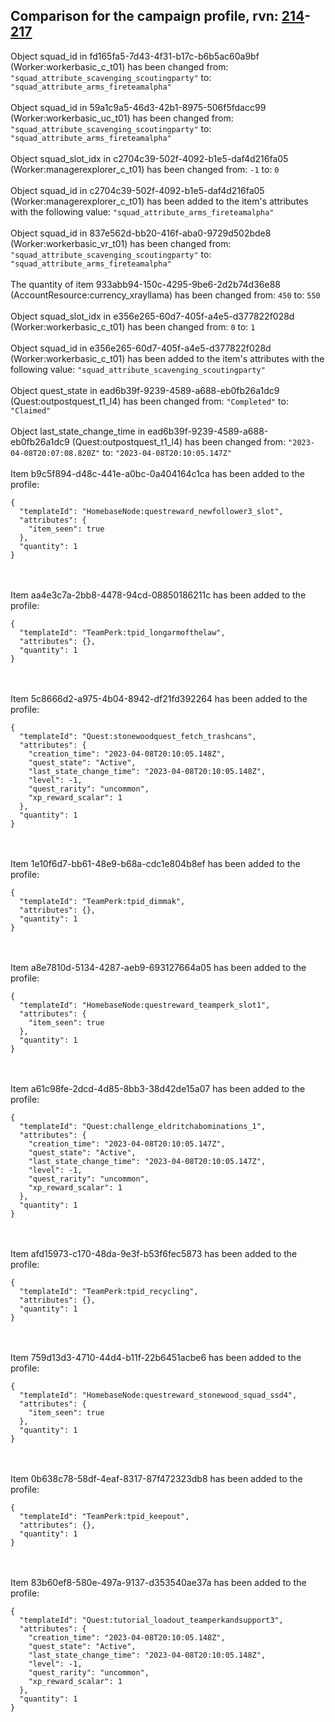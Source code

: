 ## Comparison for the campaign profile, rvn: [214](https://github.com/PRO100KatYT/FortniteProfileRevisions/tree/main/profiles/campaign/214%20campaign.json)-[217](https://github.com/PRO100KatYT/FortniteProfileRevisions/tree/main/profiles/campaign/217%20campaign.json)

Object squad_id in fd165fa5-7d43-4f31-b17c-b6b5ac60a9bf (Worker:workerbasic_c_t01) has been changed from: `"squad_attribute_scavenging_scoutingparty"` to: `"squad_attribute_arms_fireteamalpha"`
<br><br>
Object squad_id in 59a1c9a5-46d3-42b1-8975-506f5fdacc99 (Worker:workerbasic_uc_t01) has been changed from: `"squad_attribute_scavenging_scoutingparty"` to: `"squad_attribute_arms_fireteamalpha"`
<br><br>
Object squad_slot_idx in c2704c39-502f-4092-b1e5-daf4d216fa05 (Worker:managerexplorer_c_t01) has been changed from: `-1` to: `0`
<br><br>
Object squad_id in c2704c39-502f-4092-b1e5-daf4d216fa05 (Worker:managerexplorer_c_t01) has been added to the item's attributes with the following value: `"squad_attribute_arms_fireteamalpha"`
<br><br>
Object squad_id in 837e562d-bb20-416f-aba0-9729d502bde8 (Worker:workerbasic_vr_t01) has been changed from: `"squad_attribute_scavenging_scoutingparty"` to: `"squad_attribute_arms_fireteamalpha"`
<br><br>
The quantity of item 933abb94-150c-4295-9be6-2d2b74d36e88 (AccountResource:currency_xrayllama) has been changed from: `450` to: `550`
<br><br>
Object squad_slot_idx in e356e265-60d7-405f-a4e5-d377822f028d (Worker:workerbasic_c_t01) has been changed from: `0` to: `1`
<br><br>
Object squad_id in e356e265-60d7-405f-a4e5-d377822f028d (Worker:workerbasic_c_t01) has been added to the item's attributes with the following value: `"squad_attribute_scavenging_scoutingparty"`
<br><br>
Object quest_state in ead6b39f-9239-4589-a688-eb0fb26a1dc9 (Quest:outpostquest_t1_l4) has been changed from: `"Completed"` to: `"Claimed"`
<br><br>
Object last_state_change_time in ead6b39f-9239-4589-a688-eb0fb26a1dc9 (Quest:outpostquest_t1_l4) has been changed from: `"2023-04-08T20:07:08.820Z"` to: `"2023-04-08T20:10:05.147Z"`
<br><br>
Item b9c5f894-d48c-441e-a0bc-0a404164c1ca has been added to the profile:

```
{
  "templateId": "HomebaseNode:questreward_newfollower3_slot",
  "attributes": {
    "item_seen": true
  },
  "quantity": 1
}
```

<br><br>
Item aa4e3c7a-2bb8-4478-94cd-08850186211c has been added to the profile:

```
{
  "templateId": "TeamPerk:tpid_longarmofthelaw",
  "attributes": {},
  "quantity": 1
}
```

<br><br>
Item 5c8666d2-a975-4b04-8942-df21fd392264 has been added to the profile:

```
{
  "templateId": "Quest:stonewoodquest_fetch_trashcans",
  "attributes": {
    "creation_time": "2023-04-08T20:10:05.148Z",
    "quest_state": "Active",
    "last_state_change_time": "2023-04-08T20:10:05.148Z",
    "level": -1,
    "quest_rarity": "uncommon",
    "xp_reward_scalar": 1
  },
  "quantity": 1
}
```

<br><br>
Item 1e10f6d7-bb61-48e9-b68a-cdc1e804b8ef has been added to the profile:

```
{
  "templateId": "TeamPerk:tpid_dimmak",
  "attributes": {},
  "quantity": 1
}
```

<br><br>
Item a8e7810d-5134-4287-aeb9-693127664a05 has been added to the profile:

```
{
  "templateId": "HomebaseNode:questreward_teamperk_slot1",
  "attributes": {
    "item_seen": true
  },
  "quantity": 1
}
```

<br><br>
Item a61c98fe-2dcd-4d85-8bb3-38d42de15a07 has been added to the profile:

```
{
  "templateId": "Quest:challenge_eldritchabominations_1",
  "attributes": {
    "creation_time": "2023-04-08T20:10:05.147Z",
    "quest_state": "Active",
    "last_state_change_time": "2023-04-08T20:10:05.147Z",
    "level": -1,
    "quest_rarity": "uncommon",
    "xp_reward_scalar": 1
  },
  "quantity": 1
}
```

<br><br>
Item afd15973-c170-48da-9e3f-b53f6fec5873 has been added to the profile:

```
{
  "templateId": "TeamPerk:tpid_recycling",
  "attributes": {},
  "quantity": 1
}
```

<br><br>
Item 759d13d3-4710-44d4-b11f-22b6451acbe6 has been added to the profile:

```
{
  "templateId": "HomebaseNode:questreward_stonewood_squad_ssd4",
  "attributes": {
    "item_seen": true
  },
  "quantity": 1
}
```

<br><br>
Item 0b638c78-58df-4eaf-8317-87f472323db8 has been added to the profile:

```
{
  "templateId": "TeamPerk:tpid_keepout",
  "attributes": {},
  "quantity": 1
}
```

<br><br>
Item 83b60ef8-580e-497a-9137-d353540ae37a has been added to the profile:

```
{
  "templateId": "Quest:tutorial_loadout_teamperkandsupport3",
  "attributes": {
    "creation_time": "2023-04-08T20:10:05.148Z",
    "quest_state": "Active",
    "last_state_change_time": "2023-04-08T20:10:05.148Z",
    "level": -1,
    "quest_rarity": "uncommon",
    "xp_reward_scalar": 1
  },
  "quantity": 1
}
```

<br><br>

